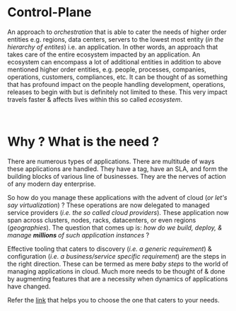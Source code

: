 # Control-Plane

An approach to *orchestration* that is able to cater the needs of higher order entities 
e.g. regions, data centers, servers to the lowest most entity (*in the hierarchy of entites*)
i.e. an application. In other words, an approach that takes care of the entire ecosystem impacted 
by an application. An ecosystem can encompass a lot of additional entities in addition to above 
mentioned higher order entities, e.g. people, processes, companies, operations, customers, 
compliances, etc. It can be thought of as something that has profound impact on the people 
handling development, operations, releases to begin with but is definitely not limited to these. 
This very impact travels faster & affects lives within this so called *ecosystem*.

<br />

# Why ? What is the need ?

There are numerous types of applications. There are multitude of ways these applications are handled. 
They have a tag, have an SLA, and form the building blocks of various line of businesses. They 
are the nerves of action of any modern day enterprise. 

So how do you manage these applications with the advent of cloud (*or let's say virtualization*) ? 
These operations are now delegated to managed service providers (*i.e. the so called cloud providers*). 
These application now span across clusters, nodes, racks, datacenters, or even regions (*geographies*). 
The question that comes up is: *how do we build, deploy, & manage <b> millions </b> of such application
instances* ?

Effective tooling that caters to discovery (*i.e. a generic requirement*) & configuration (*i.e. a 
business/service specific requirement*) are the steps in the right direction. These can be termed as 
mere *baby steps* to the world of managing applications in cloud. Much more needs to be thought of & 
done by augmenting features that are a necessity when dynamics of applications have changed.

Refer the [link](https://github.com/openebs/Control-Plane/blob/master/How%20to%20choose%20one.md) that helps 
you to choose the one that caters to your needs.
